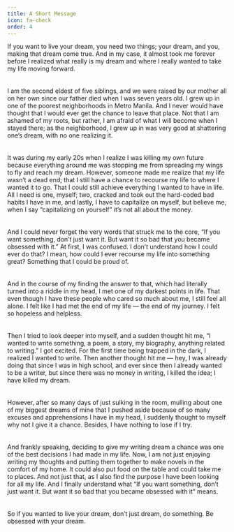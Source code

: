 ```yaml
---
title: A Short Message
icon: fa-check
order: 4
---
```

<p>
<div class="justified">

If you want to live your dream, you need two things; your dream, and you, making that dream come true. And in my case, it almost took me forever before I realized what really is my dream and where I really wanted to take my life moving forward.  
<br>
<br>
I am the second eldest of five siblings, and we were raised by our mother all on her own since our father died when I was seven years old. I grew up in one of the poorest neighborhoods in Metro Manila. And I never would have thought that I would ever get the chance to leave that place. Not that I am ashamed of my roots, but rather, I am afraid of what I will become when I stayed there; as the neighborhood, I grew up in was very good at shattering one’s dream, with no one realizing it.  
<br>
<br>
It was during my early 20s when I realize I was killing my own future because everything around me was stopping me from spreading my wings to fly and reach my dream. However, someone made me realize that my life wasn’t a dead end; that I still have a chance to recourse my life to where I wanted it to go. That I could still achieve everything I wanted to have in life. All I need is one, myself; two, cracked and took out the hard-coded bad habits I have in me, and lastly, I have to capitalize on myself, but believe me, when I say “capitalizing on yourself” it’s not all about the money.  
<br>
<br>
And I could never forget the very words that struck me to the core, “If you want something, don’t just want it. But want it so bad that you became obsessed with it.”
At first, I was confused. I don’t understand how I could ever do that? I mean, how could I ever recourse my life into something great? Something that I could be proud of.  
<br>
<br>
And in the course of my finding the answer to that, which had literally turned into a riddle in my head, I met one of my darkest points in life. That even though I have these people who cared so much about me, I still feel all alone. I felt like I had met the end of my life — the end of my journey. I felt so hopeless and helpless.  
<br>
<br>
Then I tried to look deeper into myself, and a sudden thought hit me, “I wanted to write something, a poem, a story, my biography, anything related to writing.”
I got excited. For the first time being trapped in the dark, I realized I wanted to write. Then another thought hit me — hey, I was already doing that since I was in high school, and ever since then I already wanted to be a writer, but since there was no money in writing, I killed the idea; I have killed my dream.  
<br>
<br>
However, after so many days of just sulking in the room, mulling about one of my biggest dreams of mine that I pushed aside because of so many excuses and apprehensions I have in my head, I suddenly thought to myself why not I give it a chance. Besides, I have nothing to lose if I try.  
<br>
<br>
And frankly speaking, deciding to give my writing dream a chance was one of the best decisions I had made in my life. Now, I am not just enjoying writing my thoughts and putting them together to make novels in the comfort of my home. It could also put food on the table and could take me to places. And not just that, as I also find the purpose I have been looking for all my life. And I finally understand what “If you want something, don’t just want it. But want it so bad that you became obsessed with it” means.  
<br>
<br>
So if you wanted to live your dream, don’t just dream, do something. Be obsessed with your dream.  

</div>
</p>

